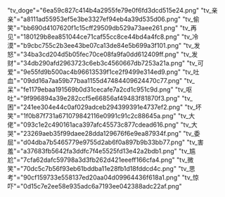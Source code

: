  "tv_doge"="6ea59c827c414b4a2955fe79e0f6fd3dcd515e24.png"
        "tv_亲亲"="a8111ad55953ef5e3be3327ef94eb4a39d535d06.png"
        "tv_偷笑"="bb690d4107620f1c15cff29509db529a73aee261.png"
        "tv_再见"="180129b8ea851044ce71caf55cc8ce44bd4a4fc8.png"
        "tv_冷漠"="b9cbc755c2b3ee43be07ca13de84e5b699a3f101.png"
        "tv_发怒"="34ba3cd204d5b05fec70ce08fa9fa0dd612409ff.png"
        "tv_发财"="34db290afd2963723c6eb3c4560667db7253a21a.png"
        "tv_可爱"="9e55fd9b500ac4b96613539f1ce2f9499e314ed9.png"
        "tv_吐血"="09dd16a7aa59b77baa1155d47484409624470c77.png"
        "tv_呆"="fe1179ebaa191569b0d31cecafe7a2cd1c951c9d.png"
        "tv_呕吐"="9f996894a39e282ccf5e66856af49483f81870f3.png"
        "tv_困"="241ee304e44c0af029adceb294399391e4737ef2.png"
        "tv_坏笑"="1f0b87f731a671079842116e0991c91c2c88645a.png"
        "tv_大佬"="093c1e2c490161aca397afc45573c877cdead616.png"
        "tv_大哭"="23269aeb35f99daee28dda129676f6e9ea87934f.png"
        "tv_委屈"="d04dba7b5465779e9755d2ab6f0a897b9b33bb77.png"
        "tv_害羞"="a37683fb5642fa3ddfc7f4e5525fd13e42a2bdb1.png"
        "tv_尴尬"="7cfa62dafc59798a3d3fb262d421eeeff166cfa4.png"
        "tv_微笑"="70dc5c7b56f93eb61bddba11e28fb1d18fddcd4c.png"
        "tv_思考"="90cf159733e558137ed20aa04d09964436f618a1.png"
        "tv_惊吓"="0d15c7e2ee58e935adc6a7193ee042388adc22af.png"